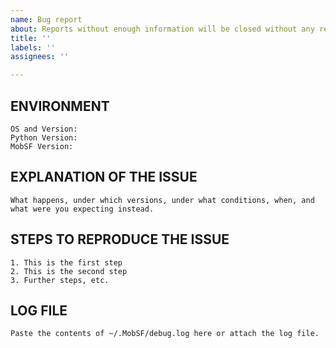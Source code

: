 ```yaml
---
name: Bug report
about: Reports without enough information will be closed without any response.
title: ''
labels: ''
assignees: ''

---
```


<!-- ## IMPORTANT -->
<!-- Issues are ONLY for reporting BUGS. For support, feature requests, questions, queries, and discussions use our slack channel for limited support. Join MobSF Slack channel: https://join.slack.com/t/mobsf/shared_invite/zt-2huaz2nj9-ifViLV7g7w1xthx5D6rGhw
-->
<!-- If you see errors while running setup/run scripts, it is mostly because you haven't installed the required dependencies correctly. You will have to look into the errors and figure out what is causing them and solve them accordingly. Make sure you have installed all the required dependencies and their correct versions as per the latest documentation. If you still find yourself at a dead end, join MobSF Slack channel:https://join.slack.com/t/mobsf/shared_invite/zt-2huaz2nj9-ifViLV7g7w1xthx5D6rGhw
Please do not post support/help request in GitHub issues, doing so will definitely waste our time get them closed without further response. -->

## ENVIRONMENT

```
OS and Version:
Python Version:
MobSF Version:
```

## EXPLANATION OF THE ISSUE

```
What happens, under which versions, under what conditions, when, and what were you expecting instead.
```
<!-- If you see errors while running setup/run scripts, join MobSF Slack channel: https://bit.ly/3mCMNOx to get limited support. -->
<!-- If you see errors while running setup/run scripts, join MobSF Slack channel: https://join.slack.com/t/mobsf/shared_invite/zt-2huaz2nj9-ifViLV7g7w1xthx5D6rGhw to get limited support. -->

## STEPS TO REPRODUCE THE ISSUE

```
1. This is the first step
2. This is the second step
3. Further steps, etc.
```


## LOG FILE

```
Paste the contents of ~/.MobSF/debug.log here or attach the log file.
```

<!--
BEFORE POSTING YOUR ISSUE/BUG
- These comments won't show up when you submit the issue.
- GitHub issues ARE NOT FOR FEATURE REQUESTS, SUPPORT, DISCUSSIONS AND QUESTIONS! 
- If you have questions, use our slack channel. Join MobSF Slack channel: https://bit.ly/3mCMNOx
- Reproduce issue in the latest master and try to add as much detail as possible.
- Search this repository (top of the page) for the issue and it has not been fixed or reported already.
- Once you open a bug, you should also provide additional information if requested. 
- Failure to do so in 25 days will result in closure of the bug without further communication.
-->
